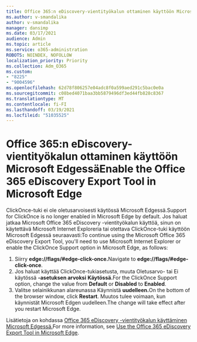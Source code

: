 ```yaml
---
title: Office 365:n eDiscovery-vientityökalun ottaminen käyttöön Microsoft Edgessä
ms.author: v-smandalika
author: v-smandalika
manager: dansimp
ms.date: 03/17/2021
audience: Admin
ms.topic: article
ms.service: o365-administration
ROBOTS: NOINDEX, NOFOLLOW
localization_priority: Priority
ms.collection: Adm_O365
ms.custom:
- "8225"
- "9004596"
ms.openlocfilehash: 62d78f806257e04adc8f0a599aed291c5bac0e0a
ms.sourcegitcommit: c08bed4071baa3bb5879496df3ed44fb828c8367
ms.translationtype: MT
ms.contentlocale: fi-FI
ms.lasthandoff: 03/19/2021
ms.locfileid: "51035525"
---
```

# <a name="enable-the-office-365-ediscovery-export-tool-in-microsoft-edge"></a><span data-ttu-id="6a1e3-102">Office 365:n eDiscovery-vientityökalun ottaminen käyttöön Microsoft Edgessä</span><span class="sxs-lookup"><span data-stu-id="6a1e3-102">Enable the Office 365 eDiscovery Export Tool in Microsoft Edge</span></span>

<span data-ttu-id="6a1e3-103">ClickOnce-tuki ei ole oletusarvoisesti käytössä Microsoft Edgessä.</span><span class="sxs-lookup"><span data-stu-id="6a1e3-103">Support for ClickOnce is no longer enabled in Microsoft Edge by default.</span></span> <span data-ttu-id="6a1e3-104">Jos haluat jatkaa Microsoft Office 365 eDiscovery -vientityökalun käyttöä, sinun on käytettävä Microsoft Internet Exploreria tai otettava ClickOnce-tuki käyttöön Microsoft Edgessä seuraavasti:</span><span class="sxs-lookup"><span data-stu-id="6a1e3-104">To continue using the Microsoft Office 365 eDiscovery Export Tool, you'll need to use Microsoft Internet Explorer or enable the ClickOnce Support option in Microsoft Edge, as follows:</span></span>

1. <span data-ttu-id="6a1e3-105">Siirry **edge://flags/#edge-click-once.**</span><span class="sxs-lookup"><span data-stu-id="6a1e3-105">Navigate to **edge://flags/#edge-click-once**.</span></span>
2. <span data-ttu-id="6a1e3-106">Jos haluat käyttää ClickOnce-tukiasetusta, muuta Oletusarvo- tai Ei käytössä **-asetuksen arvoksi**  **Käytössä.**</span><span class="sxs-lookup"><span data-stu-id="6a1e3-106">For the ClickOnce Support option, change the value from **Default** or **Disabled** to **Enabled**.</span></span>
3. <span data-ttu-id="6a1e3-107">Valitse selainikkunan alareunassa Käynnistä **uudelleen.**</span><span class="sxs-lookup"><span data-stu-id="6a1e3-107">On the bottom of the browser window, click **Restart**.</span></span> <span data-ttu-id="6a1e3-108">Muutos tulee voimaan, kun käynnistät Microsoft Edgen uudelleen.</span><span class="sxs-lookup"><span data-stu-id="6a1e3-108">The change will take effect after you restart Microsoft Edge.</span></span>

<span data-ttu-id="6a1e3-109">Lisätietoja on kohdassa [Office 365 eDiscovery -vientityökalun käyttäminen Microsoft Edgessä.](https://docs.microsoft.com/microsoft-365/compliance/configure-edge-to-export-search-results)</span><span class="sxs-lookup"><span data-stu-id="6a1e3-109">For more information, see [Use the Office 365 eDiscovery Export Tool in Microsoft Edge](https://docs.microsoft.com/microsoft-365/compliance/configure-edge-to-export-search-results).</span></span>


